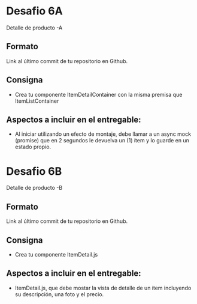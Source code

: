 # Desafio 6A

Detalle de producto -A

## Formato

Link al último commit de tu repositorio en Github.

## Consigna

* Crea tu componente ItemDetailContainer con la misma premisa que ItemListContainer

## Aspectos a incluir en el entregable:

* Al iniciar utilizando un efecto de montaje, debe llamar a un async mock (promise) que en 2 segundos le devuelva un (1) ítem y lo guarde en un estado propio.

# Desafio 6B

Detalle de producto -B

## Formato

Link al último commit de tu repositorio en Github.

## Consigna

* Crea tu componente ItemDetail.js

## Aspectos a incluir en el entregable:

* ItemDetail.js, que debe mostar la vista de detalle de un ítem incluyendo su descripción, una foto y el precio.